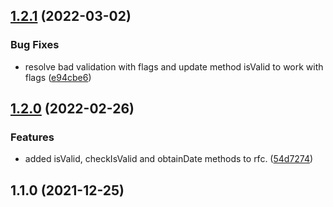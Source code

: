 ## [1.2.1](https://github.com/nodecfdi/rfc/compare/v1.2.0...v1.2.1) (2022-03-02)


### Bug Fixes

* resolve bad validation with flags and update method isValid to work with flags ([e94cbe6](https://github.com/nodecfdi/rfc/commit/e94cbe6486e402a4265415d13aea4c97690553b8))

## [1.2.0](https://github.com/nodecfdi/rfc/compare/v1.1.0...v1.2.0) (2022-02-26)


### Features

* added isValid, checkIsValid and obtainDate methods to rfc. ([54d7274](https://github.com/nodecfdi/rfc/commit/54d727417f793f388656393eae370d6f23377b84))

## 1.1.0 (2021-12-25)

